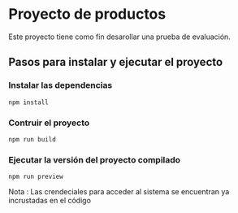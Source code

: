 # Proyecto de productos

Este proyecto tiene como fin desarollar una prueba de evaluación.

## Pasos para instalar y ejecutar el proyecto

### Instalar las dependencias
```
npm install 
```

### Contruir el proyecto
```
npm run build
```

### Ejecutar la versión del proyecto compilado
```
npm run preview
```

Nota : Las crendeciales para acceder al sistema se encuentran ya incrustadas en el código